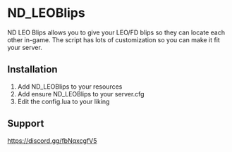 # ND_LEOBlips

ND LEO Blips allows you to give your LEO/FD blips so they can locate each other in-game.
The script has lots of customization so you can make it fit your server.

## Installation
1. Add ND_LEOBlips to your resources
2. Add ensure ND_LEOBlips to your server.cfg
3. Edit the config.lua to your liking

## Support
https://discord.gg/fbNqxcgfV5
